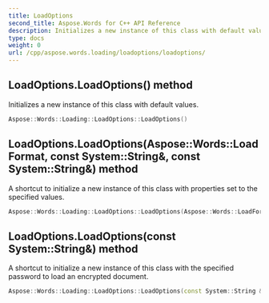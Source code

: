 ```yaml
---
title: LoadOptions
second_title: Aspose.Words for C++ API Reference
description: Initializes a new instance of this class with default values. 
type: docs
weight: 0
url: /cpp/aspose.words.loading/loadoptions/loadoptions/
---
```

## LoadOptions.LoadOptions() method


Initializes a new instance of this class with default values.

```cpp
Aspose::Words::Loading::LoadOptions::LoadOptions()
```

## LoadOptions.LoadOptions(Aspose::Words::LoadFormat, const System::String\&, const System::String\&) method


A shortcut to initialize a new instance of this class with properties set to the specified values.

```cpp
Aspose::Words::Loading::LoadOptions::LoadOptions(Aspose::Words::LoadFormat loadFormat, const System::String &password, const System::String &baseUri)
```

## LoadOptions.LoadOptions(const System::String\&) method


A shortcut to initialize a new instance of this class with the specified password to load an encrypted document.

```cpp
Aspose::Words::Loading::LoadOptions::LoadOptions(const System::String &password)
```

